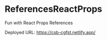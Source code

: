 # ReferencesReactProps
Fun with React Props References

Deployed URL:
https://csb-cgfst.netlify.app/
